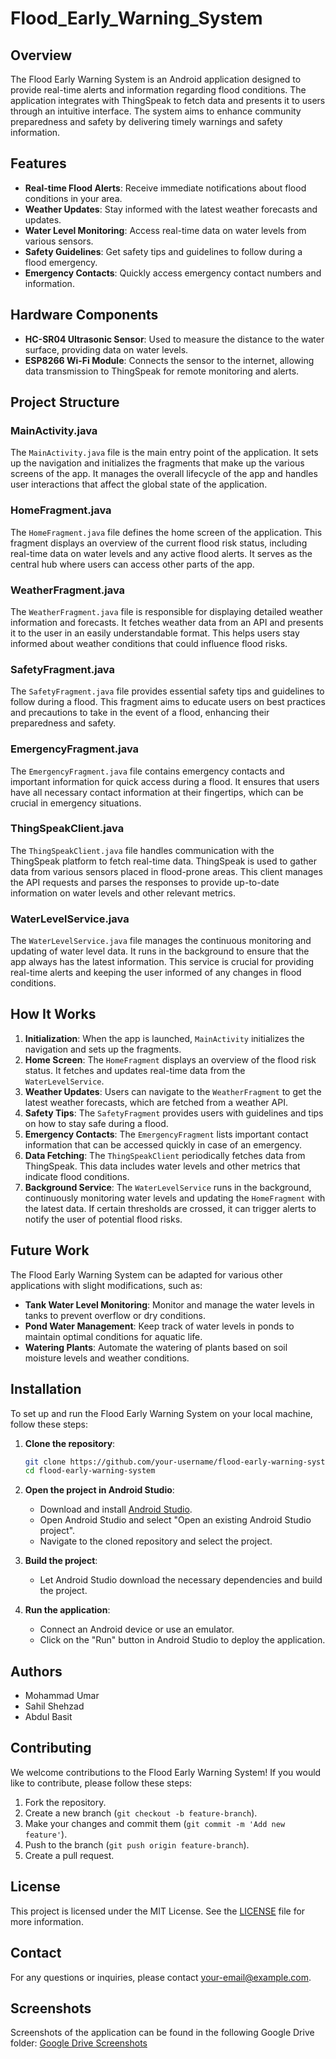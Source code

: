 # Flood_Early_Warning_System

## Overview

The Flood Early Warning System is an Android application designed to provide real-time alerts and information regarding flood conditions. The application integrates with ThingSpeak to fetch data and presents it to users through an intuitive interface. The system aims to enhance community preparedness and safety by delivering timely warnings and safety information.

## Features

- **Real-time Flood Alerts**: Receive immediate notifications about flood conditions in your area.
- **Weather Updates**: Stay informed with the latest weather forecasts and updates.
- **Water Level Monitoring**: Access real-time data on water levels from various sensors.
- **Safety Guidelines**: Get safety tips and guidelines to follow during a flood emergency.
- **Emergency Contacts**: Quickly access emergency contact numbers and information.

## Hardware Components

- **HC-SR04 Ultrasonic Sensor**: Used to measure the distance to the water surface, providing data on water levels.
- **ESP8266 Wi-Fi Module**: Connects the sensor to the internet, allowing data transmission to ThingSpeak for remote monitoring and alerts.

## Project Structure

### MainActivity.java

The `MainActivity.java` file is the main entry point of the application. It sets up the navigation and initializes the fragments that make up the various screens of the app. It manages the overall lifecycle of the app and handles user interactions that affect the global state of the application.

### HomeFragment.java

The `HomeFragment.java` file defines the home screen of the application. This fragment displays an overview of the current flood risk status, including real-time data on water levels and any active flood alerts. It serves as the central hub where users can access other parts of the app.

### WeatherFragment.java

The `WeatherFragment.java` file is responsible for displaying detailed weather information and forecasts. It fetches weather data from an API and presents it to the user in an easily understandable format. This helps users stay informed about weather conditions that could influence flood risks.

### SafetyFragment.java

The `SafetyFragment.java` file provides essential safety tips and guidelines to follow during a flood. This fragment aims to educate users on best practices and precautions to take in the event of a flood, enhancing their preparedness and safety.

### EmergencyFragment.java

The `EmergencyFragment.java` file contains emergency contacts and important information for quick access during a flood. It ensures that users have all necessary contact information at their fingertips, which can be crucial in emergency situations.

### ThingSpeakClient.java

The `ThingSpeakClient.java` file handles communication with the ThingSpeak platform to fetch real-time data. ThingSpeak is used to gather data from various sensors placed in flood-prone areas. This client manages the API requests and parses the responses to provide up-to-date information on water levels and other relevant metrics.

### WaterLevelService.java

The `WaterLevelService.java` file manages the continuous monitoring and updating of water level data. It runs in the background to ensure that the app always has the latest information. This service is crucial for providing real-time alerts and keeping the user informed of any changes in flood conditions.

## How It Works

1. **Initialization**: When the app is launched, `MainActivity` initializes the navigation and sets up the fragments.
2. **Home Screen**: The `HomeFragment` displays an overview of the flood risk status. It fetches and updates real-time data from the `WaterLevelService`.
3. **Weather Updates**: Users can navigate to the `WeatherFragment` to get the latest weather forecasts, which are fetched from a weather API.
4. **Safety Tips**: The `SafetyFragment` provides users with guidelines and tips on how to stay safe during a flood.
5. **Emergency Contacts**: The `EmergencyFragment` lists important contact information that can be accessed quickly in case of an emergency.
6. **Data Fetching**: The `ThingSpeakClient` periodically fetches data from ThingSpeak. This data includes water levels and other metrics that indicate flood conditions.
7. **Background Service**: The `WaterLevelService` runs in the background, continuously monitoring water levels and updating the `HomeFragment` with the latest data. If certain thresholds are crossed, it can trigger alerts to notify the user of potential flood risks.

## Future Work

The Flood Early Warning System can be adapted for various other applications with slight modifications, such as:

- **Tank Water Level Monitoring**: Monitor and manage the water levels in tanks to prevent overflow or dry conditions.
- **Pond Water Management**: Keep track of water levels in ponds to maintain optimal conditions for aquatic life.
- **Watering Plants**: Automate the watering of plants based on soil moisture levels and weather conditions.

## Installation

To set up and run the Flood Early Warning System on your local machine, follow these steps:

1. **Clone the repository**:

   ```bash
   git clone https://github.com/your-username/flood-early-warning-system.git
   cd flood-early-warning-system
   ```

2. **Open the project in Android Studio**:

   - Download and install [Android Studio](https://developer.android.com/studio).
   - Open Android Studio and select "Open an existing Android Studio project".
   - Navigate to the cloned repository and select the project.

3. **Build the project**:

   - Let Android Studio download the necessary dependencies and build the project.

4. **Run the application**:
   - Connect an Android device or use an emulator.
   - Click on the "Run" button in Android Studio to deploy the application.

## Authors

- Mohammad Umar
- Sahil Shehzad
- Abdul Basit

## Contributing

We welcome contributions to the Flood Early Warning System! If you would like to contribute, please follow these steps:

1. Fork the repository.
2. Create a new branch (`git checkout -b feature-branch`).
3. Make your changes and commit them (`git commit -m 'Add new feature'`).
4. Push to the branch (`git push origin feature-branch`).
5. Create a pull request.

## License

This project is licensed under the MIT License. See the [LICENSE](LICENSE) file for more information.

## Contact

For any questions or inquiries, please contact [your-email@example.com](mailto:your-email@example.com).

## Screenshots

Screenshots of the application can be found in the following Google Drive folder:
[Google Drive Screenshots](https://drive.google.com/drive/folders/1zTW0OVFtMBp16IZ_NFIiv2ZwMO584BpA?usp=sharing)
